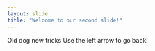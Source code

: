 ```yaml
---
layout: slide
title: "Welcome to our second slide!"
---
```

Old dog new tricks
Use the left arrow to go back!
